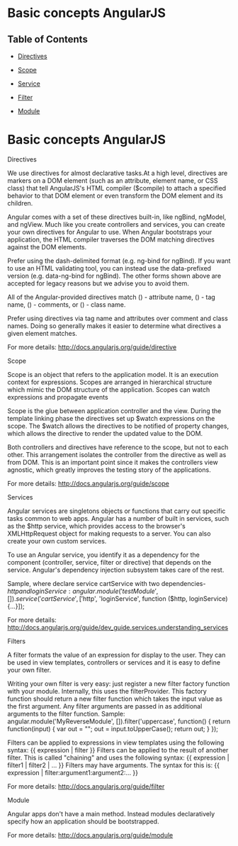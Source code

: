 # Basic concepts AngularJS

## Table of Contents

* <p><a href='#directives'>Directives</a></p>
* <p><a href='#scope'>Scope</a></p>
* <p><a href='#service'>Service</a></p>
* <p><a href='#filter'>Filter</a></p>
* <p><a href='#module'>Module</a></p>



# Basic concepts AngularJS

<p><a name='directives'>Directives</a></p>

We use directives for almost declarative tasks.At a high level, directives are markers on a DOM element (such as an attribute, element name, or CSS class) that tell AngularJS's HTML compiler ($compile) to attach a specified behavior to that DOM element or even transform the DOM element and its children.

Angular comes with a set of these directives built-in, like ngBind, ngModel, and ngView. Much like you create controllers and services, you can create your own directives for Angular to use. When Angular bootstraps your application, the HTML compiler traverses the DOM matching directives against the DOM elements.

Prefer using the dash-delimited format (e.g. ng-bind for ngBind). If you want to use an HTML validating tool, you can instead use the data-prefixed version (e.g. data-ng-bind for ngBind). The other forms shown above are accepted for legacy reasons but we advise you to avoid them.

All of the Angular-provided directives match 
(<span my-dir="exp"></span>) - attribute name,
(<my-dir></my-dir>) - tag name, 
(<!-- directive: my-dir exp -->) - comments, or 
(<span class="my-dir: exp;"></span>) - class name. 

Prefer using directives via tag name and attributes over comment and class names. Doing so generally makes it easier to determine what directives a given element matches.

For more details: http://docs.angularjs.org/guide/directive 

<p><a name='scope'>Scope</a></p>

Scope is an object that refers to the application model. It is an execution context for expressions. Scopes are arranged in hierarchical structure which mimic the DOM structure of the application. Scopes can watch expressions and propagate events

Scope is the glue between application controller and the view. During the template linking phase the directives set up $watch expressions on the scope. The $watch allows the directives to be notified of property changes, which allows the directive to render the updated value to the DOM.

Both controllers and directives have reference to the scope, but not to each other. This arrangement isolates the controller from the directive as well as from DOM. This is an important point since it makes the controllers view agnostic, which greatly improves the testing story of the applications.

For more details: http://docs.angularjs.org/guide/scope

<p><a name='service'>Services</a></p>

Angular services are singletons objects or functions that carry out specific tasks common to web apps. Angular has a number of built in services, such as the $http service, which provides access to the browser's XMLHttpRequest object for making requests to a server. You can also create your own custom services.

To use an Angular service, you identify it as a dependency for the component (controller, service, filter or directive) that depends on the service. Angular's dependency injection subsystem takes care of the rest.

Sample, where declare service cartService with two dependencies- $http and loginService : 
 angular.module('testModule',[]).service('cartService', ['$http', 'loginService', function ($http, loginService) {...}]);

For more details: http://docs.angularjs.org/guide/dev_guide.services.understanding_services

<p><a name='filter'>Filters</a></p>

A filter formats the value of an expression for display to the user. They can be used in view templates, controllers or services and it is easy to define your own filter.

Writing your own filter is very easy: just register a new filter factory function with your module. Internally, this uses the filterProvider. This factory function should return a new filter function which takes the input value as the first argument. Any filter arguments are passed in as additional arguments to the filter function.
Sample:
angular.module('MyReverseModule', []).filter('uppercase', function() {
    return function(input) {
      var out = "";
      out = input.toUpperCase();
      return out;
    }
  });

Filters can be applied to expressions in view templates using the following syntax: {{ expression | filter }}
Filters can be applied to the result of another filter. This is called "chaining" and uses the following syntax: {{ expression | filter1 | filter2 | ... }}
Filters may have arguments. The syntax for this is: {{ expression | filter:argument1:argument2:... }}

For more details: http://docs.angularjs.org/guide/filter

<p><a name='module'>Module</a></p>

Angular apps don't have a main method. Instead modules declaratively specify how an application should be bootstrapped. 

For more details: http://docs.angularjs.org/guide/module

